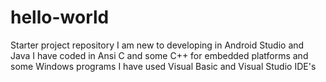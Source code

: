 # hello-world
Starter project repository
I am new to developing in Android Studio and Java
I have coded in Ansi C and some C++ for embedded platforms and some Windows programs
I have used Visual Basic and Visual Studio IDE's
